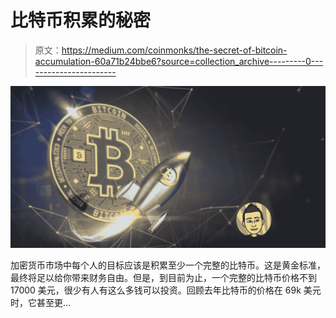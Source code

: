 # 比特币积累的秘密

> 原文：<https://medium.com/coinmonks/the-secret-of-bitcoin-accumulation-60a71b24bbe6?source=collection_archive---------0----------------------->

![](img/1d4afe167a76e4daea03db6ea713183f.png)

加密货币市场中每个人的目标应该是积累至少一个完整的比特币。这是黄金标准，最终将足以给你带来财务自由。但是，到目前为止，一个完整的比特币价格不到 17000 美元，很少有人有这么多钱可以投资。回顾去年比特币的价格在 69k 美元时，它甚至更…